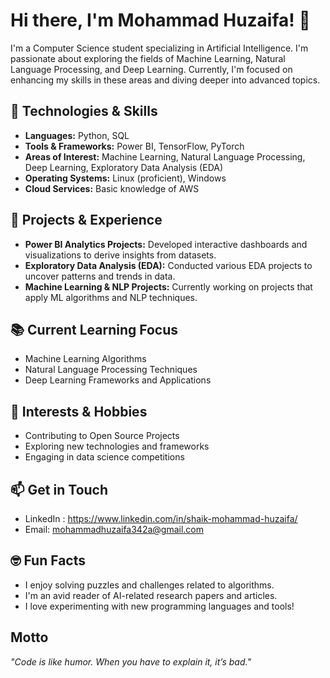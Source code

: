# Hi there, I'm Mohammad Huzaifa! 👋

I'm a Computer Science student specializing in Artificial Intelligence. I'm passionate about exploring the fields of Machine Learning, Natural Language Processing, and Deep Learning. Currently, I'm focused on enhancing my skills in these areas and diving deeper into advanced topics.

## 🔧 Technologies & Skills
- **Languages:** Python, SQL
- **Tools & Frameworks:** Power BI, TensorFlow, PyTorch
- **Areas of Interest:** Machine Learning, Natural Language Processing, Deep Learning, Exploratory Data Analysis (EDA)
- **Operating Systems:** Linux (proficient), Windows
- **Cloud Services:** Basic knowledge of AWS

## 🌟 Projects & Experience
- **Power BI Analytics Projects:** Developed interactive dashboards and visualizations to derive insights from datasets.
- **Exploratory Data Analysis (EDA):** Conducted various EDA projects to uncover patterns and trends in data.
- **Machine Learning & NLP Projects:** Currently working on projects that apply ML algorithms and NLP techniques.

## 📚 Current Learning Focus
- Machine Learning Algorithms
- Natural Language Processing Techniques
- Deep Learning Frameworks and Applications

## 🌱 Interests & Hobbies
- Contributing to Open Source Projects
- Exploring new technologies and frameworks
- Engaging in data science competitions

## 📫 Get in Touch
- LinkedIn : https://www.linkedin.com/in/shaik-mohammad-huzaifa/
- Email: mohammadhuzaifa342a@gmail.com

## 🤓 Fun Facts
- I enjoy solving puzzles and challenges related to algorithms.
- I'm an avid reader of AI-related research papers and articles.
- I love experimenting with new programming languages and tools!

##  Motto
*"Code is like humor. When you have to explain it, it’s bad."*

<!---
HuzaifaXool/HuzaifaXool is a ✨ special ✨ repository because its `README.md` (this file) appears on your GitHub profile.
You can click the Preview link to take a look at your changes.
--->
